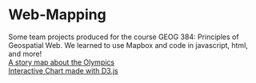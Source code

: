 # Web-Mapping
Some team projects produced for the course GEOG 384: Principles of Geospatial Web. We learned to use Mapbox and code in javascript, html, and more!
<br>
[A story map about the Olympics](https://livingaloe.github.io/Web-Mapping/olympics-story-map/story_map.html)
<br>
[Interactive Chart made with D3.js](https://livingaloe.github.io/Web-Mapping/interactive-graph/index.html)
